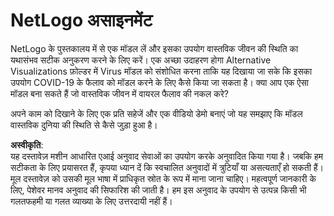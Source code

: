 # NetLogo असाइनमेंट

NetLogo के पुस्तकालय में से एक मॉडल लें और इसका उपयोग वास्तविक जीवन की स्थिति का यथासंभव सटीक अनुकरण करने के लिए करें। एक अच्छा उदाहरण होगा Alternative Visualizations फ़ोल्डर में Virus मॉडल को संशोधित करना ताकि यह दिखाया जा सके कि इसका उपयोग COVID-19 के फैलाव को मॉडल करने के लिए कैसे किया जा सकता है। क्या आप एक ऐसा मॉडल बना सकते हैं जो वास्तविक जीवन में वायरल फैलाव की नकल करे?

अपने काम को दिखाने के लिए एक प्रति सहेजें और एक वीडियो डेमो बनाएं जो यह समझाए कि मॉडल वास्तविक दुनिया की स्थिति से कैसे जुड़ा हुआ है।

**अस्वीकृति**:  
यह दस्तावेज़ मशीन आधारित एआई अनुवाद सेवाओं का उपयोग करके अनुवादित किया गया है। जबकि हम सटीकता के लिए प्रयासरत हैं, कृपया ध्यान दें कि स्वचालित अनुवादों में त्रुटियाँ या असत्यताएँ हो सकती हैं। मूल दस्तावेज़ को उसकी मूल भाषा में प्राधिकृत स्रोत के रूप में माना जाना चाहिए। महत्वपूर्ण जानकारी के लिए, पेशेवर मानव अनुवाद की सिफारिश की जाती है। हम इस अनुवाद के उपयोग से उत्पन्न किसी भी गलतफहमी या गलत व्याख्या के लिए उत्तरदायी नहीं हैं।